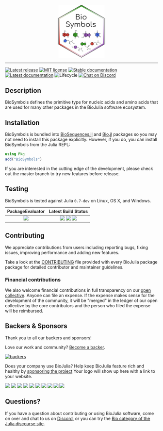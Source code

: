 <p align="center"><img src="./sticker.svg" width="30%" alt="BioSymbols" /></p>

-----

[![Latest release](https://img.shields.io/github/release/BioJulia/BioSymbols.jl.svg?style=flat-square)](https://github.com/BioJulia/BioSymbols.jl/releases/latest)
[![MIT license](https://img.shields.io/badge/license-MIT-green.svg?style=flat-square)](https://github.com/BioJulia/BioSymbols.jl/blob/master/LICENSE) 
[![Stable documentation](https://img.shields.io/badge/docs-stable-blue.svg?style=flat-square)](https://biojulia.github.io/BioSymbols.jl/stable)
[![Latest documentation](https://img.shields.io/badge/docs-latest-blue.svg?style=flat-square)](https://biojulia.github.io/BioSymbols.jl/latest)
![Lifecycle](https://img.shields.io/badge/lifecycle-maturing-blue.svg?style=flat-square)
[![Chat on Discord](https://img.shields.io/badge/discord-chat-blue.svg?style=flat-square&logo=discord&colorB=%237289DA)](https://discord.gg/z73YNFz)


## Description

BioSymbols defines the primitive type for nucleic acids and amino acids that
are used for many other packages in the BioJulia software ecosystem.


## Installation

BioSymbols is bundled
into [BioSequences.jl](https://github.com/BioJulia/BioSequences.jl) and
[Bio.jl](https://github.com/BioJulia/Bio.jl) packages so you may not need to
install this package explicitly.
However, if you do, you can install BioSymbols from the Julia REPL:

```julia
using Pkg
add("BioSymbols")
```

If you are interested in the cutting edge of the development, please check out
the master branch to try new features before release.


## Testing

BioSymbols is tested against Julia `0.7-dev` on Linux, OS X, and Windows.

| **PackageEvaluator** | **Latest Build Status** |
|:--------------------:|:-----------------------:|
| [![](http://pkg.julialang.org/badges/BioSymbols_0.7.svg)](http://pkg.julialang.org/?pkg=BioSymbols) | [![](https://travis-ci.org/BioJulia/BioSymbols.jl.svg?branch=master)](https://travis-ci.org/BioJulia/BioSymbols.jl) [![](https://ci.appveyor.com/api/projects/status/q9i9c79h0p33tiqp/branch/master?svg=true)](https://ci.appveyor.com/project/Ward9250/BioSymbols-jl/branch/master) [![](https://codecov.io/gh/BioJulia/BioSymbols.jl/branch/master/graph/badge.svg)](https://codecov.io/gh/BioJulia/BioSymbols.jl) |


## Contributing

We appreciate contributions from users including reporting bugs, fixing
issues, improving performance and adding new features.

Take a look at the [CONTRIBUTING](CONTRIBUTING.md) file provided with
every BioJulia package package for detailed contributor and maintainer
guidelines.


### Financial contributions

We also welcome financial contributions in full transparency on our
[open collective](https://opencollective.com/biojulia).
Anyone can file an expense. If the expense makes sense for the development
of the community, it will be "merged" in the ledger of our open collective by
the core contributors and the person who filed the expense will be reimbursed.


## Backers & Sponsors

Thank you to all our backers and sponsors!

Love our work and community? [Become a backer](https://opencollective.com/biojulia#backer).

[![backers](https://opencollective.com/biojulia/backers.svg?width=890)](https://opencollective.com/biojulia#backers)

Does your company use BioJulia? Help keep BioJulia feature rich and healthy by
[sponsoring the project](https://opencollective.com/biojulia#sponsor)
Your logo will show up here with a link to your website.

[![](https://opencollective.com/biojulia/sponsor/0/avatar.svg)](https://opencollective.com/biojulia/sponsor/0/website)
[![](https://opencollective.com/biojulia/sponsor/1/avatar.svg)](https://opencollective.com/biojulia/sponsor/1/website)
[![](https://opencollective.com/biojulia/sponsor/2/avatar.svg)](https://opencollective.com/biojulia/sponsor/2/website)
[![](https://opencollective.com/biojulia/sponsor/3/avatar.svg)](https://opencollective.com/biojulia/sponsor/3/website)
[![](https://opencollective.com/biojulia/sponsor/4/avatar.svg)](https://opencollective.com/biojulia/sponsor/4/website)
[![](https://opencollective.com/biojulia/sponsor/5/avatar.svg)](https://opencollective.com/biojulia/sponsor/5/website)
[![](https://opencollective.com/biojulia/sponsor/6/avatar.svg)](https://opencollective.com/biojulia/sponsor/6/website)
[![](https://opencollective.com/biojulia/sponsor/7/avatar.svg)](https://opencollective.com/biojulia/sponsor/7/website)
[![](https://opencollective.com/biojulia/sponsor/8/avatar.svg)](https://opencollective.com/biojulia/sponsor/8/website)
[![](https://opencollective.com/biojulia/sponsor/9/avatar.svg)](https://opencollective.com/biojulia/sponsor/9/website)


## Questions?

If you have a question about contributing or using BioJulia software, come
on over and chat to us on [Discord](https://discord.gg/z73YNFz), or you can try the
[Bio category of the Julia discourse site](https://discourse.julialang.org/c/domain/bio).
